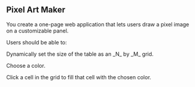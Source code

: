 <h2> Pixel Art Maker </h2>
<p>You create a one-page web application that lets users draw a pixel image on a customizable panel.</p>
<p>Users should be able to: </p>
<p>Dynamically set the size of the table as an _N_ by _M_ grid.</p>
<p>Choose a color.</p>
<p>Click a cell in the grid to fill that cell with the chosen color.</p>

